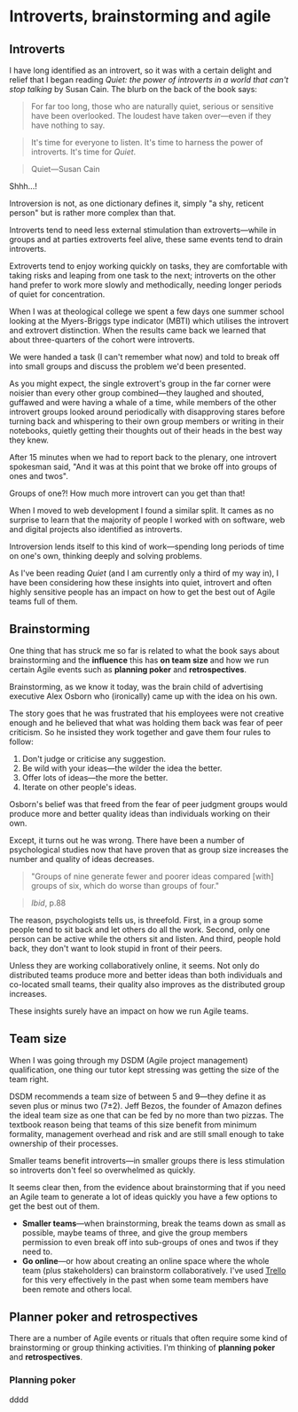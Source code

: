 # Introverts, brainstorming and agile

## Introverts

I have long identified as an introvert, so it was with a certain delight and relief that I began reading _Quiet: the power of introverts in a world that can't stop talking_ by Susan Cain. The blurb on the back of the book says:

> For far too long, those who are naturally quiet, serious or sensitive have been overlooked. The loudest have taken over—even if they have nothing to say.

> It's time for everyone to listen. It's time to harness the power of introverts. It's time for _Quiet_.

> Quiet—Susan Cain

Shhh...!

Introversion is not, as one dictionary defines it, simply "a shy, reticent person" but is rather more complex than that. 

Introverts tend to need less external stimulation than extroverts—while in groups and at parties extroverts feel alive, these same events tend to drain introverts. 

Extroverts tend to enjoy working quickly on tasks, they are comfortable with taking risks and leaping from one task to the next; introverts on the other hand prefer to work more slowly and methodically, needing longer periods of quiet for concentration.

When I was at theological college we spent a few days one summer school looking at the Myers-Briggs type indicator (MBTI) which utilises the introvert and extrovert distinction. When the results came back we learned that about three-quarters of the cohort were introverts. 

We were handed a task (I can't remember what now) and told to break off into small groups and discuss the problem we'd been presented.

As you might expect, the single extrovert's group in the far corner were noisier than every other group combined—they laughed and shouted, guffawed and were having a whale of a time, while members of the other introvert groups looked around periodically with disapproving stares before turning back and whispering to their own group members or writing in their notebooks, quietly getting their thoughts out of their heads in the best way they knew.

After 15 minutes when we had to report back to the plenary, one introvert spokesman said, "And it was at this point that we broke off into groups of ones and twos".

Groups of one?! How much more introvert can you get than that!

When I moved to web development I found a similar split. It cames as no surprise to learn that the majority of people I worked with on software, web and digital projects also identified as introverts.

Introversion lends itself to this kind of work—spending long periods of time on one's own, thinking deeply and solving problems.

As I've been reading _Quiet_ (and I am currently only a third of my way in), I have been considering how these insights into quiet, introvert and often highly sensitive people has an impact on how to get the best out of Agile teams full of them.

## Brainstorming

One thing that has struck me so far is related to what the book says about brainstorming and the **influence** this has **on team size** and how we run certain Agile events such as **planning poker** and **retrospectives**.

Brainstorming, as we know it today, was the brain child of advertising executive Alex Osborn who (ironically) came up with the idea on his own. 

The story goes that he was frustrated that his employees were not creative enough and he believed that what was holding them back was fear of peer criticism. So he insisted they work together and gave them four rules to follow:

1. Don't judge or criticise any suggestion.
2. Be wild with your ideas—the wilder the idea the better.
3. Offer lots of ideas—the more the better.
4. Iterate on other people's ideas.

Osborn's belief was that freed from the fear of peer judgment groups would produce more and better quality ideas than individuals working on their own.

Except, it turns out he was wrong. There have been a number of psychological studies now that have proven that as group size increases the number and quality of ideas decreases.

> "Groups of nine generate fewer and poorer ideas compared [with] groups of six, which do worse than groups of four."

> _Ibid_, p.88
> 
The reason, psychologists tells us, is threefold. First, in a group some people tend to sit back and let others do all the work. Second, only one person can be active while the others sit and listen. And third, people hold back, they don't want to look stupid in front of their peers.

Unless they are working collaboratively online, it seems. Not only do distributed teams produce more and better ideas than both individuals and co-located small teams, their quality also improves as the distributed group increases.

These insights surely have an impact on how we run Agile teams.

## Team size

When I was going through my DSDM (Agile project management) qualification, one thing our tutor kept stressing was getting the size of the team right.

DSDM recommends a team size of between 5 and 9—they define it as seven plus or minus two (7±2). Jeff Bezos, the founder of Amazon defines the ideal team size as one that can be fed by no more than two pizzas. The textbook reason being that teams of this size benefit from minimum formality, management overhead and risk and are still small enough to take ownership of their processes.

Smaller teams benefit introverts—in smaller groups there is less stimulation so introverts don't feel so overwhelmed as quickly.

It seems clear then, from the evidence about brainstorming that if you need an Agile team to generate a lot of ideas quickly you have a few options to get the best out of them.

* **Smaller teams**—when brainstorming, break the teams down as small as possible, maybe teams of three, and give the group members permission to even break off into sub-groups of ones and twos if they need to.
* **Go online**—or how about creating an online space where the whole team (plus stakeholders) can brainstorm collaboratively. I've used [Trello](https://trello.com/) for this very effectively in the past when some team members have been remote and others local.

## Planner poker and retrospectives

There are a number of Agile events or rituals that often require some kind of brainstorming or group thinking activities. I'm thinking of **planning poker** and **retrospectives**.

### Planning poker

dddd